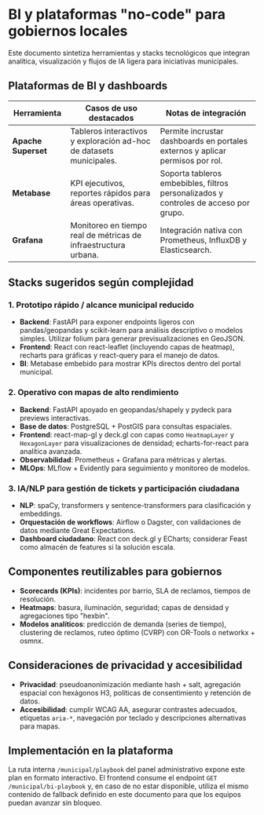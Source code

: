 # BI y plataformas "no-code" para gobiernos locales

Este documento sintetiza herramientas y stacks tecnológicos que integran analítica, visualización y flujos de IA ligera para iniciativas municipales.

## Plataformas de BI y dashboards

| Herramienta | Casos de uso destacados | Notas de integración |
|-------------|-------------------------|----------------------|
| **Apache Superset** | Tableros interactivos y exploración ad-hoc de datasets municipales. | Permite incrustar dashboards en portales externos y aplicar permisos por rol. |
| **Metabase** | KPI ejecutivos, reportes rápidos para áreas operativas. | Soporta tableros embebibles, filtros personalizados y controles de acceso por grupo. |
| **Grafana** | Monitoreo en tiempo real de métricas de infraestructura urbana. | Integración nativa con Prometheus, InfluxDB y Elasticsearch. |

## Stacks sugeridos según complejidad

### 1. Prototipo rápido / alcance municipal reducido

- **Backend**: FastAPI para exponer endpoints ligeros con pandas/geopandas y scikit-learn para análisis descriptivo o modelos simples. Utilizar folium para generar previsualizaciones en GeoJSON.
- **Frontend**: React con react-leaflet (incluyendo capas de heatmap), recharts para gráficas y react-query para el manejo de datos.
- **BI**: Metabase embebido para mostrar KPIs directos dentro del portal municipal.

### 2. Operativo con mapas de alto rendimiento

- **Backend**: FastAPI apoyado en geopandas/shapely y pydeck para previews interactivas.
- **Base de datos**: PostgreSQL + PostGIS para consultas espaciales.
- **Frontend**: react-map-gl y deck.gl con capas como `HeatmapLayer` y `HexagonLayer` para visualizaciones de densidad; echarts-for-react para analítica avanzada.
- **Observabilidad**: Prometheus + Grafana para métricas y alertas.
- **MLOps**: MLflow + Evidently para seguimiento y monitoreo de modelos.

### 3. IA/NLP para gestión de tickets y participación ciudadana

- **NLP**: spaCy, transformers y sentence-transformers para clasificación y embeddings.
- **Orquestación de workflows**: Airflow o Dagster, con validaciones de datos mediante Great Expectations.
- **Dashboard ciudadano**: React con deck.gl y ECharts; considerar Feast como almacén de features si la solución escala.

## Componentes reutilizables para gobiernos

- **Scorecards (KPIs)**: incidentes por barrio, SLA de reclamos, tiempos de resolución.
- **Heatmaps**: basura, iluminación, seguridad; capas de densidad y agregaciones tipo "hexbin".
- **Modelos analíticos**: predicción de demanda (series de tiempo), clustering de reclamos, ruteo óptimo (CVRP) con OR-Tools o networkx + osmnx.

## Consideraciones de privacidad y accesibilidad

- **Privacidad**: pseudoanonimización mediante hash + salt, agregación espacial con hexágonos H3, políticas de consentimiento y retención de datos.
- **Accesibilidad**: cumplir WCAG AA, asegurar contrastes adecuados, etiquetas `aria-*`, navegación por teclado y descripciones alternativas para mapas.

## Implementación en la plataforma

La ruta interna `/municipal/playbook` del panel administrativo expone este plan en formato interactivo. El frontend consume el endpoint `GET /municipal/bi-playbook` y, en caso de no estar disponible, utiliza el mismo contenido de fallback definido en este documento para que los equipos puedan avanzar sin bloqueo.
